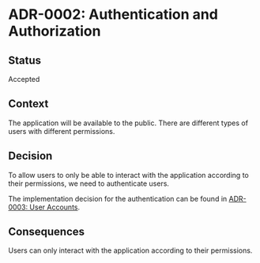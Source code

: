 # ADR-0002: Authentication and Authorization

## Status

Accepted

## Context

The application will be available to the public.
There are different types of users with different permissions.

## Decision

To allow users to only be able to interact with the application according to their permissions, we need to authenticate users.

The implementation decision for the authentication can be found in [ADR-0003: User Accounts](0003-user-accounts.md).

## Consequences

Users can only interact with the application according to their permissions.
